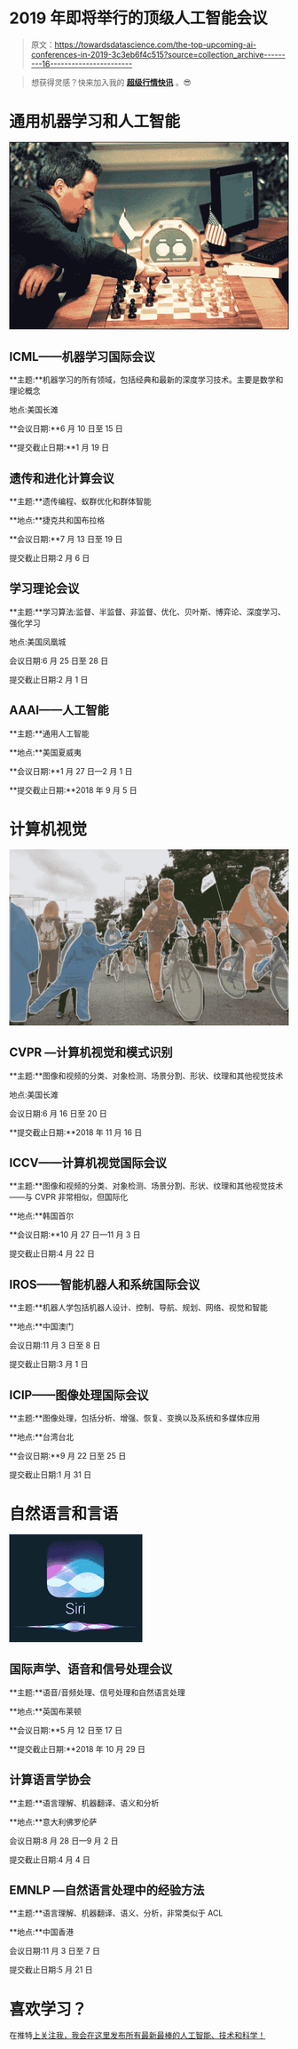 # 2019 年即将举行的顶级人工智能会议

> 原文：<https://towardsdatascience.com/the-top-upcoming-ai-conferences-in-2019-3c3eb6f4c515?source=collection_archive---------16----------------------->

> 想获得灵感？快来加入我的 [**超级行情快讯**](https://www.superquotes.co/?utm_source=mediumtech&utm_medium=web&utm_campaign=sharing) 。😎

# 通用机器学习和人工智能

![](img/7545f3259f59556c5a1966c46926ece6.png)

## ICML——机器学习国际会议

**主题:**机器学习的所有领域，包括经典和最新的深度学习技术。主要是数学和理论概念

地点:美国长滩

**会议日期:**6 月 10 日至 15 日

**提交截止日期:**1 月 19 日

## 遗传和进化计算会议

**主题:**遗传编程、蚁群优化和群体智能

**地点:**捷克共和国布拉格

**会议日期:**7 月 13 日至 19 日

提交截止日期:2 月 6 日

## 学习理论会议

**主题:**学习算法:监督、半监督、非监督、优化、贝叶斯、博弈论、深度学习、强化学习

地点:美国凤凰城

会议日期:6 月 25 日至 28 日

提交截止日期:2 月 1 日

## AAAI——人工智能

**主题:**通用人工智能

**地点:**美国夏威夷

**会议日期:**1 月 27 日—2 月 1 日

**提交截止日期:**2018 年 9 月 5 日

# 计算机视觉

![](img/51341d96beae7c8db959e45a160d0535.png)

## CVPR —计算机视觉和模式识别

**主题:**图像和视频的分类、对象检测、场景分割、形状、纹理和其他视觉技术

地点:美国长滩

会议日期:6 月 16 日至 20 日

**提交截止日期:**2018 年 11 月 16 日

## ICCV——计算机视觉国际会议

**主题:**图像和视频的分类、对象检测、场景分割、形状、纹理和其他视觉技术——与 CVPR 非常相似，但国际化

**地点:**韩国首尔

**会议日期:**10 月 27 日—11 月 3 日

提交截止日期:4 月 22 日

## IROS——智能机器人和系统国际会议

**主题:**机器人学包括机器人设计、控制、导航、规划、网络、视觉和智能

**地点:**中国澳门

会议日期:11 月 3 日至 8 日

提交截止日期:3 月 1 日

## ICIP——图像处理国际会议

**主题:**图像处理，包括分析、增强、恢复、变换以及系统和多媒体应用

**地点:**台湾台北

**会议日期:**9 月 22 日至 25 日

提交截止日期:1 月 31 日

# 自然语言和言语

![](img/f8ef5df5d7d9f7f5e66d650d042478d0.png)

## 国际声学、语音和信号处理会议

**主题:**语音/音频处理、信号处理和自然语言处理

**地点:**英国布莱顿

**会议日期:**5 月 12 日至 17 日

**提交截止日期:**2018 年 10 月 29 日

## 计算语言学协会

**主题:**语言理解、机器翻译、语义和分析

**地点:**意大利佛罗伦萨

会议日期:8 月 28 日—9 月 2 日

提交截止日期:4 月 4 日

## EMNLP —自然语言处理中的经验方法

**主题:**语言理解、机器翻译、语义、分析，非常类似于 ACL

**地点:**中国香港

会议日期:11 月 3 日至 7 日

提交截止日期:5 月 21 日

# 喜欢学习？

在推特[上关注我，我会在这里发布所有最新最棒的人工智能、技术和科学！](https://twitter.com/GeorgeSeif94)